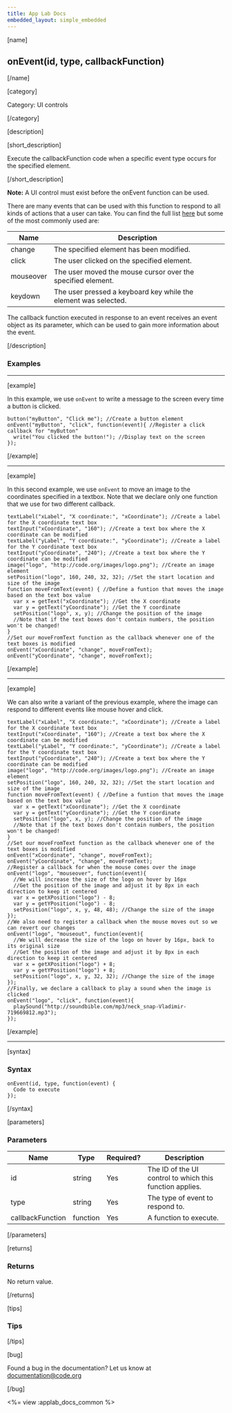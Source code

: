 ```yaml
---
title: App Lab Docs
embedded_layout: simple_embedded
---
```


[name]

## onEvent(id, type, callbackFunction)

[/name]


[category]

Category: UI controls

[/category]

[description]

[short_description]

Execute the callbackFunction code when a specific event type occurs for the specified element.

[/short_description]

**Note:** A UI control must exist before the onEvent function can be used.

There are many events that can be used with this function to respond to all kinds of actions that a user can take. You can find the full list [here](https://developer.mozilla.org/en-US/docs/Web/Events) but some of the most commonly used are:

| Name  | Description                   |
|-------|-------------------------------|
| change | The specified element has been modified.  |
| click | The user clicked on the specified element.  |
| mouseover | The user moved the mouse cursor over the specified element. |
| keydown | The user pressed a keyboard key while the element was selected.  |

The callback function executed in response to an event receives an event object as its parameter, which can be used to gain more information about the event.

[/description]

### Examples
____________________________________________________

[example]

In this example, we use `onEvent` to write a message to the screen every time a button is clicked.

```
button("myButton", "Click me"); //Create a button element
onEvent("myButton", "click", function(event){ //Register a click callback for "myButton"
  write("You clicked the button!"); //Display text on the screen
});
```

[/example]

____________________________________________________

[example]

In this second example, we use `onEvent` to move an image to the coordinates specified in a textbox. Note that we declare only one function that we use for two different callback.

```
textLabel("xLabel", "X coordinate:", "xCoordinate"); //Create a label for the X coordinate text box
textInput("xCoordinate", "160"); //Create a text box where the X coordinate can be modified
textLabel("yLabel", "Y coordinate:", "yCoordinate"); //Create a label for the Y coordinate text box
textInput("yCoordinate", "240"); //Create a text box where the Y coordinate can be modified
image("logo", "http://code.org/images/logo.png"); //Create an image element
setPosition("logo", 160, 240, 32, 32); //Set the start location and size of the image
function moveFromText(event) { //Define a funtion that moves the image based on the text box value
  var x = getText("xCoordinate"); //Get the X coordinate
  var y = getText("yCoordinate"); //Get the Y coordinate
  setPosition("logo", x, y); //Change the position of the image
  //Note that if the text boxes don't contain numbers, the position won't be changed!
}
//Set our moveFromText function as the callback whenever one of the text boxes is modified
onEvent("xCoordinate", "change", moveFromText);
onEvent("yCoordinate", "change", moveFromText);
```

[/example]

____________________________________________________

[example]

We can also write a variant of the previous example, where the image can respond to different events like mouse hover and click.

```
textLabel("xLabel", "X coordinate:", "xCoordinate"); //Create a label for the X coordinate text box
textInput("xCoordinate", "160"); //Create a text box where the X coordinate can be modified
textLabel("yLabel", "Y coordinate:", "yCoordinate"); //Create a label for the Y coordinate text box
textInput("yCoordinate", "240"); //Create a text box where the Y coordinate can be modified
image("logo", "http://code.org/images/logo.png"); //Create an image element
setPosition("logo", 160, 240, 32, 32); //Set the start location and size of the image
function moveFromText(event) { //Define a funtion that moves the image based on the text box value
  var x = getText("xCoordinate"); //Get the X coordinate
  var y = getText("yCoordinate"); //Get the Y coordinate
  setPosition("logo", x, y); //Change the position of the image
  //Note that if the text boxes don't contain numbers, the position won't be changed!
}
//Set our moveFromText function as the callback whenever one of the text boxes is modified
onEvent("xCoordinate", "change", moveFromText);
onEvent("yCoordinate", "change", moveFromText);
//Register a callback for when the mouse comes over the image
onEvent("logo", "mouseover", function(event){
  //We will increase the size of the logo on hover by 16px
  //Get the position of the image and adjust it by 8px in each direction to keep it centered
  var x = getXPosition("logo") - 8;
  var y = getYPosition("logo") - 8;
  setPosition("logo", x, y, 48, 48); //Change the size of the image
});
//We also need to register a callback when the mouse moves out so we can revert our changes
onEvent("logo", "mouseout", function(event){
  //We will decrease the size of the logo on hover by 16px, back to its original size
  //Get the position of the image and adjust it by 8px in each direction to keep it centered
  var x = getXPosition("logo") + 8;
  var y = getYPosition("logo") + 8;
  setPosition("logo", x, y, 32, 32); //Change the size of the image
});
//Finally, we declare a callback to play a sound when the image is clicked
onEvent("logo", "click", function(event){
  playSound("http://soundbible.com/mp3/neck_snap-Vladimir-719669812.mp3");
});
```

[/example]

____________________________________________________

[syntax]

### Syntax

```
onEvent(id, type, function(event) {
  Code to execute
});
```

[/syntax]

[parameters]

### Parameters

| Name  | Type | Required? | Description |
|-----------------|------|-----------|-------------|
| id | string | Yes | The ID of the UI control to which this function applies.  |
| type | string | Yes | The type of event to respond to.  |
| callbackFunction | function | Yes | A function to execute.  |

[/parameters]

[returns]

### Returns
No return value.

[/returns]

[tips]

### Tips

[/tips]

[bug]

Found a bug in the documentation? Let us know at documentation@code.org

[/bug]

<%= view :applab_docs_common %>
